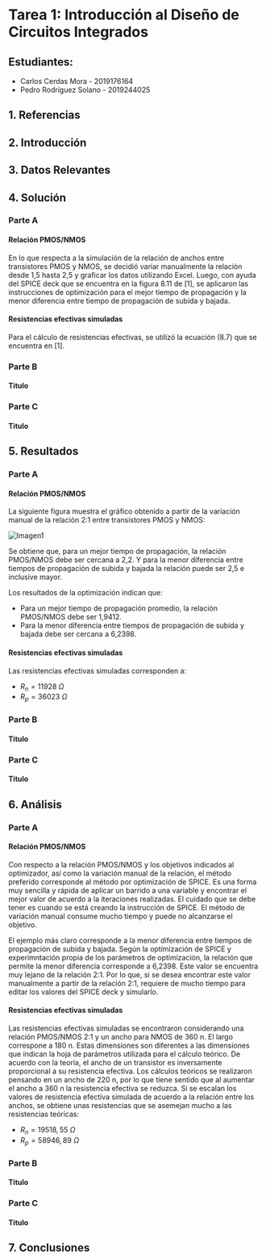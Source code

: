 # Tarea 1: Introducción al Diseño de Circuitos Integrados
## Estudiantes:
- Carlos Cerdas Mora - 2019176164
- Pedro Rodríguez Solano - 2019244025


## 1. Referencias

## 2. Introducción

## 3. Datos Relevantes



## 4. Solución
### Parte A
#### Relación PMOS/NMOS

En lo que respecta a la simulación de la relación de anchos entre transistores PMOS y NMOS, se decidió variar manualmente la relación desde 1,5 hasta 2,5 y graficar los datos utilizando Excel. Luego, con ayuda del SPICE deck que se encuentra en la figura 8.11 de [1], se aplicaron las instrucciones de optimización para el mejor tiempo de propagación y la menor diferencia entre tiempo de propagación de subida y bajada. 

#### Resistencias efectivas simuladas

Para el cálculo de resistencias efectivas, se utilizó la ecuación (8.7) que se encuentra en [1].

### Parte B
#### Titulo
### Parte C
#### Titulo


## 5. Resultados
### Parte A
#### Relación PMOS/NMOS

La siguiente figura muestra el gráfico obtenido a partir de la variación manual de la relación 2:1 entre transistores PMOS y NMOS:

![Imagen1](https://hackmd.io/_uploads/Byha3Y0a6.png)

Se obtiene que, para un mejor tiempo de propagación, la relación PMOS/NMOS debe ser cercana a 2,2. Y para la menor diferencia entre tiempos de propagación de subida y bajada la relación puede ser 2,5 e inclusive mayor.

Los resultados de la optimización indican que:

- Para un mejor tiempo de propagación promedio, la relación PMOS/NMOS debe ser 1,9412.
- Para la menor diferencia entre tiempos de propagación de subida y bajada debe ser cercana a 6,2398.


#### Resistencias efectivas simuladas

Las resistencias efectivas simuladas corresponden a:

- $R_{n} = 11 928$ $Ω$
- $R_{p} = 36 023$ $Ω$


### Parte B
#### Titulo
### Parte C
#### Titulo

## 6. Análisis 

### Parte A

#### Relación PMOS/NMOS

Con respecto a la relación PMOS/NMOS y los objetivos indicados al optimizador, así como la variación manual de la relación, el método preferido corresponde al método por optimización de SPICE. Es una forma muy sencilla y rápida de aplicar un barrido a una variable y encontrar el mejor valor de acuerdo a la iteraciones realizadas. El cuidado que se debe tener es cuando se está creando la instrucción de SPICE. El método de variación manual consume mucho tiempo y puede no alcanzarse el objetivo.

El ejemplo más claro corresponde a la menor diferencia entre tiempos de propagación de subida y bajada. Según la optimización de SPICE y experimntación propia de los parámetros de optimización, la relación que permite la menor diferencia corresponde a 6,2398. Este valor se encuentra muy lejano de la relación 2:1. Por lo que, si se desea encontrar este valor manualmente a partir de la relación 2:1, requiere de mucho tiempo para editar los valores del SPICE deck y simularlo.

#### Resistencias efectivas simuladas

Las resistencias efectivas simuladas se encontraron considerando una relación PMOS/NMOS 2:1 y un ancho para NMOS de 360 n. El largo correspone a 180 n. Estas dimensiones son diferentes a las dimensiones que indican la hoja de parámetros utilizada para el cálculo teórico. De acuerdo con la teoría, el ancho de un transistor es inversamente proporcional a su resistencia efectiva. Los cálculos teóricos se realizaron pensando en un ancho de 220 n, por lo que tiene sentido que al aumentar el ancho a 360 n la resistencia efectiva se reduzca. Si se escalan los valores de resistencia efectiva simulada de acuerdo a la relación entre los anchos, se obtiene unas resistencias que se asemejan mucho a las resistencias teóricas:

- $R_{n} = 19 518, 55$ $Ω$
- $R_{p} = 58 946, 89$ $Ω$

### Parte B
#### Titulo
### Parte C
#### Titulo



## 7. Conclusiones


